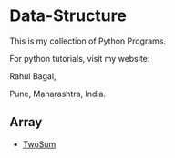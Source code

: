 
# Data-Structure

This is my collection of Python Programs.<br />

For python tutorials, visit my website:<br />

Rahul Bagal,<br />

Pune, Maharashtra, India.<br />

## Array
- [TwoSum](https://github.com/Rahul7171/Data-Structure/blob/main/Array/TwoSum.py)
